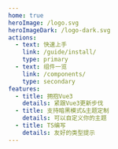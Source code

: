 ```yaml
---
home: true
heroImage: /logo.svg
heroImageDark: /logo-dark.svg
actions:
  - text: 快速上手
    link: /guide/install/
    type: primary
  - text: 组件一览
    link: /components/
    type: secondary
features:
  - title: 拥抱Vue3
    details: 紧跟Vue3更新步伐
  - title: 支持暗黑模式&主题定制
    details: 可以自定义你的主题
  - title: TS编写
    details: 友好的类型提示
---
```

